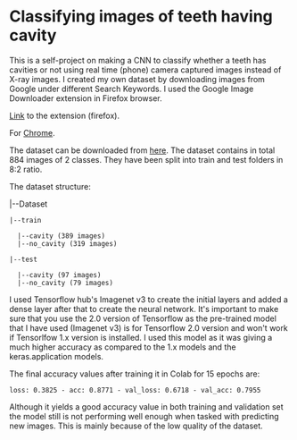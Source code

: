 # Classifying images of teeth having cavity

This is a self-project on making a CNN to classify whether a teeth has cavities or not using real time (phone) camera captured images instead of X-ray images.
I created my own dataset by downloading images from Google under different Search Keywords. I used the Google Image Downloader extension in Firefox browser. 

[Link](https://addons.mozilla.org/en-US/firefox/addon/google-images-downloader/) to the extension (firefox).

For [Chrome](https://chrome.google.com/webstore/detail/image-downloader/cnpniohnfphhjihaiiggeabnkjhpaldj).

The dataset can be downloaded from [here](https://drive.google.com/file/d/1SWxNftwN6HDNNOP2ONiSd9kvlikm3jLS/view?usp=sharing).
The dataset contains in total 884 images of 2 classes. They have been split into train and test folders in 8:2 ratio.

The dataset structure:


|--Dataset

    |--train
  
      |--cavity (389 images)
      |--no_cavity (319 images)
      
    |--test
  
      |--cavity (97 images)
      |--no_cavity (79 images)
  

I used Tensorflow hub's Imagenet v3 to create the initial layers and added a dense layer after that to create the neural network.
It's important to make sure that you use the 2.0 version of Tensorflow as the pre-trained model that I have used (Imagenet v3) is for Tensorflow 2.0 version and won't work if Tensorlfow 1.x version is installed. I used this model as it was giving a much higher accuracy as compared to the 1.x models and the keras.application models.

The final accuracy values after training it in Colab for 15 epochs are:

`loss: 0.3825 - acc: 0.8771 - val_loss: 0.6718 - val_acc: 0.7955`

Although it yields a good accuracy value in both training and validation set the model still is not performing well enough when tasked with predicting new images. This is mainly because of the low quality of the dataset.
